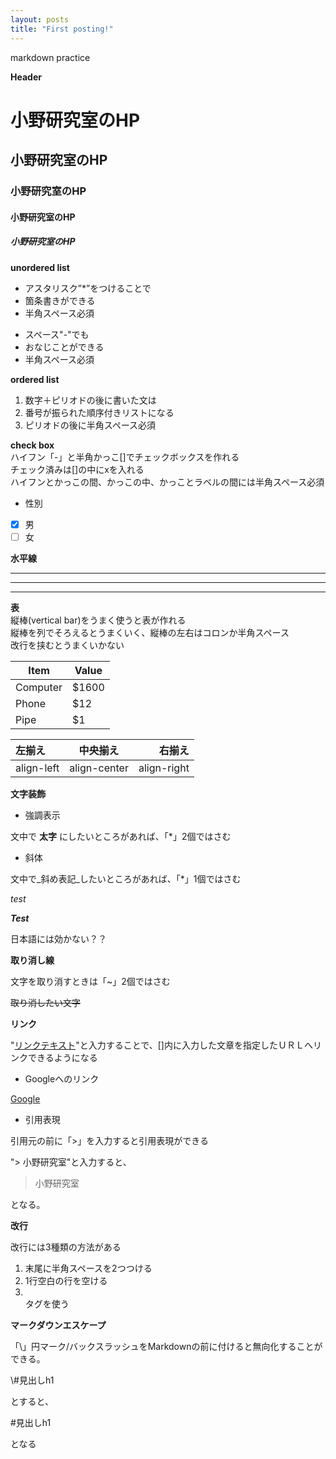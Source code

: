 ```yaml
---
layout: posts
title: "First posting!"
---
```


markdown practice

**Header**
# 小野研究室のHP
## 小野研究室のHP
### 小野研究室のHP
#### 小野研究室のHP
##### 小野研究室のHP

**unordered list**

* アスタリスク”*”をつけることで
* 箇条書きができる
* 半角スペース必須
- スペース"-"でも
- おなじことができる
- 半角スペース必須


**ordered list**

1. 数字＋ピリオドの後に書いた文は
2. 番号が振られた順序付きリストになる
3. ピリオドの後に半角スペース必須


**check box**<br>
ハイフン「-」と半角かっこ[]でチェックボックスを作れる  
チェック済みは[]の中にxを入れる  
ハイフンとかっこの間、かっこの中、かっことラベルの間には半角スペース必須

* 性別
- [x] 男 
- [ ] 女

**水平線**

***

---
___


**表**<br>
縦棒(vertical bar)をうまく使うと表が作れる   
縦棒を列でそろえるとうまくいく、縦棒の左右はコロンか半角スペース  
改行を挟むとうまくいかない


Item      | Value
--------- | -----
Computer  | $1600
Phone     | $12
Pipe      | $1

|  左揃え    |   中央揃え   |     右揃え  |
|:---------- |:------------:| -----------:|
| align-left | align-center | align-right |





**文字装飾**
* 強調表示

文中で **太字** にしたいところがあれば、「*」2個ではさむ

* 斜体

文中で_斜め表記_したいところがあれば、「*」1個ではさむ

*test*

***Test***

日本語には効かない？？

**取り消し線**

文字を取り消すときは「~」2個ではさむ

~~取り消したい文字~~


**リンク**

"[リンクテキスト](URL)"と入力することで、[]内に入力した文章を指定したＵＲＬへリンクできるようになる

* Googleへのリンク

[Google](https://www.google.com\?hl=ja)


* 引用表現

引用元の前に「>」を入力すると引用表現ができる

"> 小野研究室"と入力すると、

> 小野研究室

となる。

**改行**

改行には3種類の方法がある

1. 末尾に半角スペースを2つつける
2. 1行空白の行を空ける
3. <br>タグを使う 

**マークダウンエスケープ**

「\」円マーク/バックスラッシュをMarkdownの前に付けると無向化することができる。<br/>

\\#見出しh1

とすると、

\#見出しh1

となる









